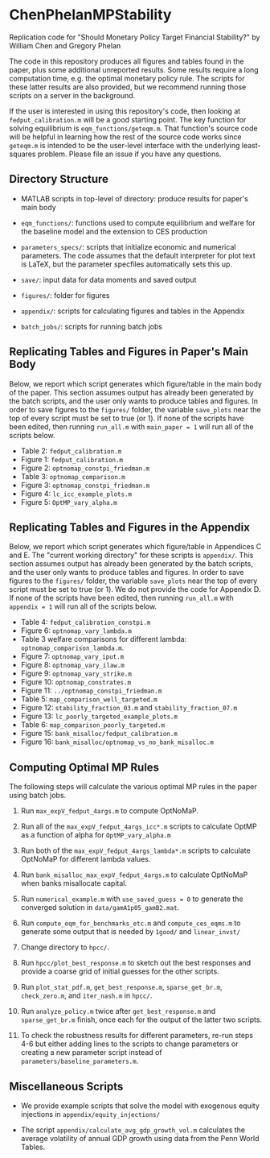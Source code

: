 # ChenPhelanMPStability

Replication code for
"Should Monetary Policy Target Financial Stability?" by
William Chen and Gregory Phelan

The code in this repository produces all figures and tables found
in the paper, plus some additional unreported results.
Some results require a long computation time, e.g. the
optimal monetary policy rule. The scripts for these latter
results are also provided, but we recommend running
those scripts on a server in the background.

If the user is interested in using this repository's code, then
looking at `fedput_calibration.m` will be a good starting point.
The key function for solving equilibrium is `eqm_functions/geteqm.m`.
That function's source code will be helpful in learning how the
rest of the source code works since `geteqm.m` is intended to be
the user-level interface with the underlying least-squares problem.
Please file an issue if you have any questions.

## Directory Structure

* MATLAB scripts in top-level of directory: produce results for paper's main body

* `eqm_functions/`: functions used to compute equilibrium and welfare for the
baseline model and the extension to CES production

* `parameters_specs/`: scripts that initialize economic and numerical parameters.
The code assumes that the default interpreter for plot text is LaTeX,
but the parameter specfiles automatically sets this up.

* `save/`: input data for data moments and saved output

* `figures/`: folder for figures

* `appendix/`: scripts for calculating figures and tables in the Appendix

* `batch_jobs/`: scripts for running batch jobs

## Replicating Tables and Figures in Paper's Main Body

Below, we report which script generates which
figure/table in the main body of the paper. This section assumes output has already been generated
by the batch scripts, and the user only wants to produce tables and figures.
In order to save figures to the `figures/` folder, the variable
`save_plots` near the top of every script must be set to true (or 1).
If none of the scripts have been edited, then
running `run_all.m` with `main_paper = 1`
will run all of the scripts below.

- Table 2: `fedput_calibration.m`
- Figure 1: `fedput_calibration.m`
- Figure 2: `optnomap_constpi_friedman.m`
- Table 3: `optnomap_comparison.m`
- Figure 3: `optnomap_constpi_friedman.m`
- Figure 4: `lc_icc_example_plots.m`
- Figure 5: `OptMP_vary_alpha.m`

## Replicating Tables and Figures in the Appendix

Below, we report which script generates which
figure/table in Appendices C and E.
The "current working directory" for these scripts
is `appendix/`. This section assumes output has already been generated
by the batch scripts, and the user only wants to produce tables and figures.
In order to save figures to the `figures/` folder, the variable
`save_plots` near the top of every script must be set to true (or 1).
We do not provide the code for Appendix D.
If none of the scripts have been edited, then
running `run_all.m` with `appendix = 1`
will run all of the scripts below.

- Table 4: `fedput_calibration_constpi.m`
- Figure 6: `optnomap_vary_lambda.m`
- Table 3 welfare comparisons for different lambda: `optnomap_comparison_lambda.m`.
- Figure 7: `optnomap_vary_iput.m`
- Figure 8: `optnomap_vary_ilaw.m`
- Figure 9: `optnomap_vary_strike.m`
- Figure 10: `optnomap_constrates.m`
- Figure 11: `../optnomap_constpi_friedman.m`
- Table 5: `map_comparison_well_targeted.m`
- Figure 12: `stability_fraction_03.m` and `stability_fraction_07.m`
- Figure 13: `lc_poorly_targeted_example_plots.m`
- Table 6: `map_comparison_poorly_targeted.m`
- Figure 15: `bank_misalloc/fedput_calibration.m`
- Figure 16: `bank_misalloc/optnomap_vs_no_bank_misalloc.m`

## Computing Optimal MP Rules

The following steps will calculate the various optimal
MP rules in the paper using batch jobs.

1. Run `max_expV_fedput_4args.m` to compute OptNoMaP.
2. Run all of the `max_expV_fedput_4args_icc*.m` scripts to calculate OptMP as a function of alpha
   for `OptMP_vary_alpha.m`
3. Run both of the `max_expV_fedput_4args_lambda*.m` scripts to calculate OptNoMaP
   for different lambda values.
4. Run `bank_misalloc_max_expV_fedput_4args.m` to calculate OptNoMaP
   when banks misallocate capital.

1. Run `numerical_example.m` with `use_saved_guess = 0` to generate the
   converged solution in `data/gamA1p05_gamB2.mat`.

2. Run `compute_eqm_for_benchmarks_etc.m` and `compute_ces_eqms.m` to generate
   some output that is needed by `1good/` and `linear_invst/`

3. Change directory to `hpcc/`.

4. Run `hpcc/plot_best_response.m` to sketch out the best responses
   and provide a coarse grid of initial guesses for the other scripts.

5. Run `plot_stat_pdf.m`, `get_best_response.m`, `sparse_get_br.m`, `check_zero.m`, and `iter_nash.m`
   in `hpcc/`.

6. Run `analyze_policy.m` twice after `get_best_response.m` and `sparse_get_br.m` finish, once each
   for the output of the latter two scripts.

7. To check the robustness results for different parameters, re-run steps 4-6 but either adding lines
   to the scripts to change parameters or creating a new parameter script instead of `parameters/baseline_parameters.m`.

## Miscellaneous Scripts

- We provide example scripts that
  solve the model with exogenous equity injections in `appendix/equity_injections/`

- The script `appendix/calculate_avg_gdp_growth_vol.m` calculates the average volatility of annual GDP growth
  using data from the Penn World Tables.
